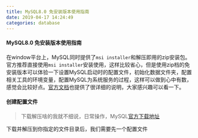 ```yaml
---
title: MySQL8.0 免安装版本使用指南
date: 2019-04-17 14:24:49
categories: database
---
```


#### MySQL8.0 免安装版本使用指南
在window平台上，MySQL同时提供了`msi installer`和解压即用的zip安装包。官方推荐直接使用`msi installer`安装使用，这样比较省心，但是使用zip档的免安装版本可以体验一下设置MySQL启动时的配置文件，初始化数据文件夹，配置相关工具的环境变量，配置MySQL为系统服务的过程，这样可以做到心中有数，感觉会比较好点。[官方文档](https://dev.mysql.com/doc/refman/8.0/en/windows-install-archive.html)也提供了很详细的说明，大家感兴趣可以看一下。

<!-- more -->

#### 创建配置文件
> 下载解压啥的我就不细说，日常操作，MySQL[官方下载地址](https://dev.mysql.com/downloads/mysql/)

下载并解压到你指定的文件目录后，我们需要先一个配置文件
